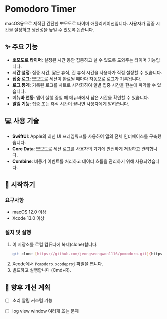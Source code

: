 #  Pomodoro Timer

macOS용으로 제작된 간단한 뽀모도로 타이머 애플리케이션입니다. 사용자가 집중 시간을 설정하고 생산성을 높일 수 있도록 돕습니다.

## ✨ 주요 기능

- **뽀모도로 타이머**: 설정된 시간 동안 집중하고 쉴 수 있도록 도와주는 타이머 기능입니다.
- **시간 설정**: 집중 시간, 짧은 휴식, 긴 휴식 시간을 사용자가 직접 설정할 수 있습니다.
- **집중 로그**: 뽀모도로 세션이 완료될 때마다 자동으로 로그가 기록됩니다.
- **로그 통계**: 기록된 로그를 차트로 시각화하여 일별 집중 시간을 한눈에 파악할 수 있습니다.
- **메뉴바 연동**: 앱이 실행 중일 때 메뉴바에서 남은 시간을 확인할 수 있습니다.
- **알림 기능**: 집중 또는 휴식 시간이 끝나면 사용자에게 알려줍니다.

## 💻 사용 기술

- **SwiftUI**: Apple의 최신 UI 프레임워크를 사용하여 앱의 전체 인터페이스를 구축했습니다.
- **Core Data**: 뽀모도로 세션 로그를 사용자의 기기에 안전하게 저장하고 관리합니다.
- **Combine**: 비동기 이벤트를 처리하고 데이터 흐름을 관리하기 위해 사용되었습니다.

## 🚀 시작하기

### 요구사항

- macOS 12.0 이상
- Xcode 13.0 이상

### 설치 및 실행

1.  이 저장소를 로컬 컴퓨터에 복제(clone)합니다.
    ```bash
    git clone [https://github.com/jeongseongwon1116/pomodoro.git](https://github.com/jeongseongwon1116/pomodoro.git)
    ```
2.  Xcode에서 `Pomodoro.xcodeproj` 파일을 엽니다.
3.  빌드하고 실행합니다 (Cmd+R).


## 📝 향후 개선 계획

- [ ] 소리 알림 커스텀 기능
- [ ] log view window 여러개 뜨는 문제




